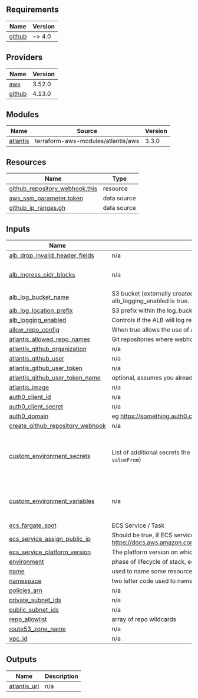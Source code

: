 ## Requirements

| Name | Version |
|------|---------|
| <a name="requirement_github"></a> [github](#requirement\_github) | ~> 4.0 |

## Providers

| Name | Version |
|------|---------|
| <a name="provider_aws"></a> [aws](#provider\_aws) | 3.52.0 |
| <a name="provider_github"></a> [github](#provider\_github) | 4.13.0 |

## Modules

| Name | Source | Version |
|------|--------|---------|
| <a name="module_atlantis"></a> [atlantis](#module\_atlantis) | terraform-aws-modules/atlantis/aws | 3.3.0 |

## Resources

| Name | Type |
|------|------|
| [github_repository_webhook.this](https://registry.terraform.io/providers/integrations/github/latest/docs/resources/repository_webhook) | resource |
| [aws_ssm_parameter.token](https://registry.terraform.io/providers/hashicorp/aws/latest/docs/data-sources/ssm_parameter) | data source |
| [github_ip_ranges.gh](https://registry.terraform.io/providers/integrations/github/latest/docs/data-sources/ip_ranges) | data source |

## Inputs

| Name | Description | Type | Default | Required |
|------|-------------|------|---------|:--------:|
| <a name="input_alb_drop_invalid_header_fields"></a> [alb\_drop\_invalid\_header\_fields](#input\_alb\_drop\_invalid\_header\_fields) | n/a | `bool` | `true` | no |
| <a name="input_alb_ingress_cidr_blocks"></a> [alb\_ingress\_cidr\_blocks](#input\_alb\_ingress\_cidr\_blocks) | n/a | `list(string)` | <pre>[<br>  "0.0.0.0/0"<br>]</pre> | no |
| <a name="input_alb_log_bucket_name"></a> [alb\_log\_bucket\_name](#input\_alb\_log\_bucket\_name) | S3 bucket (externally created) for storing load balancer access logs. Required if alb\_logging\_enabled is true. | `string` | `""` | no |
| <a name="input_alb_log_location_prefix"></a> [alb\_log\_location\_prefix](#input\_alb\_log\_location\_prefix) | S3 prefix within the log\_bucket\_name under which logs are stored. | `string` | `""` | no |
| <a name="input_alb_logging_enabled"></a> [alb\_logging\_enabled](#input\_alb\_logging\_enabled) | Controls if the ALB will log requests to S3. | `bool` | `false` | no |
| <a name="input_allow_repo_config"></a> [allow\_repo\_config](#input\_allow\_repo\_config) | When true allows the use of atlantis.yaml config files within the source repos. | `string` | `"false"` | no |
| <a name="input_atlantis_allowed_repo_names"></a> [atlantis\_allowed\_repo\_names](#input\_atlantis\_allowed\_repo\_names) | Git repositories where webhook should be created | `list(string)` | `[]` | no |
| <a name="input_atlantis_github_organization"></a> [atlantis\_github\_organization](#input\_atlantis\_github\_organization) | n/a | `any` | n/a | yes |
| <a name="input_atlantis_github_user"></a> [atlantis\_github\_user](#input\_atlantis\_github\_user) | n/a | `any` | n/a | yes |
| <a name="input_atlantis_github_user_token"></a> [atlantis\_github\_user\_token](#input\_atlantis\_github\_user\_token) | n/a | `string` | `""` | no |
| <a name="input_atlantis_github_user_token_name"></a> [atlantis\_github\_user\_token\_name](#input\_atlantis\_github\_user\_token\_name) | optional, assumes you already placed the secret there | `string` | `""` | no |
| <a name="input_atlantis_image"></a> [atlantis\_image](#input\_atlantis\_image) | n/a | `string` | `""` | no |
| <a name="input_auth0_client_id"></a> [auth0\_client\_id](#input\_auth0\_client\_id) | n/a | `string` | `""` | no |
| <a name="input_auth0_client_secret"></a> [auth0\_client\_secret](#input\_auth0\_client\_secret) | n/a | `string` | `""` | no |
| <a name="input_auth0_domain"></a> [auth0\_domain](#input\_auth0\_domain) | eg https://something.auth0.com, no trailing slash | `string` | `""` | no |
| <a name="input_create_github_repository_webhook"></a> [create\_github\_repository\_webhook](#input\_create\_github\_repository\_webhook) | n/a | `bool` | `false` | no |
| <a name="input_custom_environment_secrets"></a> [custom\_environment\_secrets](#input\_custom\_environment\_secrets) | List of additional secrets the container will use (list should contain maps with `name` and `valueFrom`) | <pre>list(object(<br>    {<br>      name      = string<br>      valueFrom = string<br>    }<br>  ))</pre> | `[]` | no |
| <a name="input_custom_environment_variables"></a> [custom\_environment\_variables](#input\_custom\_environment\_variables) | n/a | <pre>list(object({<br>    name  = string<br>    value = string<br>  }))</pre> | `[]` | no |
| <a name="input_ecs_fargate_spot"></a> [ecs\_fargate\_spot](#input\_ecs\_fargate\_spot) | ECS Service / Task | `bool` | `true` | no |
| <a name="input_ecs_service_assign_public_ip"></a> [ecs\_service\_assign\_public\_ip](#input\_ecs\_service\_assign\_public\_ip) | Should be true, if ECS service is using public subnets (more info: https://docs.aws.amazon.com/AmazonECS/latest/developerguide/task_cannot_pull_image.html) | `bool` | `false` | no |
| <a name="input_ecs_service_platform_version"></a> [ecs\_service\_platform\_version](#input\_ecs\_service\_platform\_version) | The platform version on which to run your service | `string` | `"LATEST"` | no |
| <a name="input_environment"></a> [environment](#input\_environment) | phase of lifecycle of stack, eg dev, prod | `string` | n/a | yes |
| <a name="input_name"></a> [name](#input\_name) | used to name some resources, urls | `string` | n/a | yes |
| <a name="input_namespace"></a> [namespace](#input\_namespace) | two letter code used to namespace all resources | `string` | n/a | yes |
| <a name="input_policies_arn"></a> [policies\_arn](#input\_policies\_arn) | n/a | `list(string)` | `null` | no |
| <a name="input_private_subnet_ids"></a> [private\_subnet\_ids](#input\_private\_subnet\_ids) | n/a | `list(string)` | n/a | yes |
| <a name="input_public_subnet_ids"></a> [public\_subnet\_ids](#input\_public\_subnet\_ids) | n/a | `list(string)` | n/a | yes |
| <a name="input_repo_allowlist"></a> [repo\_allowlist](#input\_repo\_allowlist) | array of repo wildcards | `list(any)` | n/a | yes |
| <a name="input_route53_zone_name"></a> [route53\_zone\_name](#input\_route53\_zone\_name) | n/a | `any` | n/a | yes |
| <a name="input_vpc_id"></a> [vpc\_id](#input\_vpc\_id) | n/a | `any` | n/a | yes |

## Outputs

| Name | Description |
|------|-------------|
| <a name="output_atlantis_url"></a> [atlantis\_url](#output\_atlantis\_url) | n/a |
